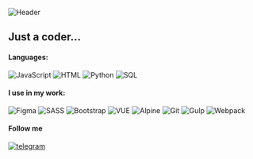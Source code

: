 ![Header](https://apispn.ru/dev/img/sickbear.jpg)

## Just a coder...

#### Languages: 
![JavaScript](https://img.shields.io/badge/-JavaScript-f8db1b?style=for-the-badge) ![HTML](https://img.shields.io/badge/-HTML/CSS-fc4e01?style=for-the-badge) ![Python](https://img.shields.io/badge/-Python-0162af?style=for-the-badge) ![SQL](https://img.shields.io/badge/-SQL-e3ee88?style=for-the-badge)

#### I use in my work:
![Figma](https://img.shields.io/badge/-Figma-f24d1e?style=for-the-badge) ![SASS](https://img.shields.io/badge/-SASS-c7568c?style=for-the-badge) ![Bootstrap](https://img.shields.io/badge/-Bootstrap-563c7d?style=for-the-badge) ![VUE](https://img.shields.io/badge/-VUE-41b882?style=for-the-badge) ![Alpine](https://img.shields.io/badge/-Alpine-89c1ce?style=for-the-badge)  ![Git](https://img.shields.io/badge/-Git-f15234?style=for-the-badge) ![Gulp](https://img.shields.io/badge/-Gulp-e84c50?style=for-the-badge) ![Webpack](https://img.shields.io/badge/-Webpack-8ed7fa?style=for-the-badge)

#### Follow me
[![telegram](https://img.shields.io/badge/Telegram-2CA5E0?style=for-the-badge&logo=telegram&logoColor=white)](https://t.me/e_suloev)



